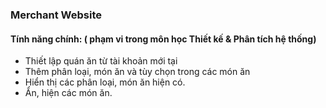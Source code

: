 ### Merchant Website

#### Tính năng chính: ( phạm vi trong môn học Thiết kế & Phân tích hệ thống)

- Thiết lập quán ăn từ tài khoản mới tại
- Thêm phân loại, món ăn và tùy chọn trong các món ăn
- Hiển thị các phân loại, món ăn hiện có.
- Ẩn, hiện các món ăn.
